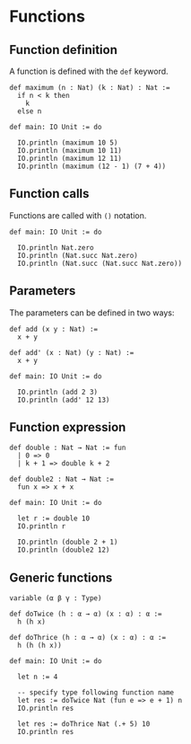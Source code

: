 # Functions


## Function definition

A function is defined with the `def` keyword.  

```lean
def maximum (n : Nat) (k : Nat) : Nat :=
  if n < k then
    k
  else n

def main: IO Unit := do

  IO.println (maximum 10 5)
  IO.println (maximum 10 11)
  IO.println (maximum 12 11)
  IO.println (maximum (12 - 1) (7 + 4))
```

## Function calls 

Functions are called with `()` notation.  

```lean
def main: IO Unit := do 

  IO.println Nat.zero
  IO.println (Nat.succ Nat.zero)
  IO.println (Nat.succ (Nat.succ Nat.zero))
```


## Parameters 

The parameters can be defined in two ways: 

```lean
def add (x y : Nat) :=
  x + y

def add' (x : Nat) (y : Nat) :=
  x + y

def main: IO Unit := do 

  IO.println (add 2 3) 
  IO.println (add' 12 13)
```


## Function expression 

```lean
def double : Nat → Nat := fun
  | 0 => 0
  | k + 1 => double k + 2

def double2 : Nat → Nat :=
  fun x => x + x

def main: IO Unit := do

  let r := double 10
  IO.println r

  IO.println (double 2 + 1)
  IO.println (double2 12)
```


## Generic functions

```lean
variable (α β γ : Type)

def doTwice (h : α → α) (x : α) : α :=
  h (h x)

def doThrice (h : α → α) (x : α) : α :=
  h (h (h x))

def main: IO Unit := do

  let n := 4

  -- specify type following function name
  let res := doTwice Nat (fun e => e + 1) n
  IO.println res

  let res := doThrice Nat (.+ 5) 10
  IO.println res
```
